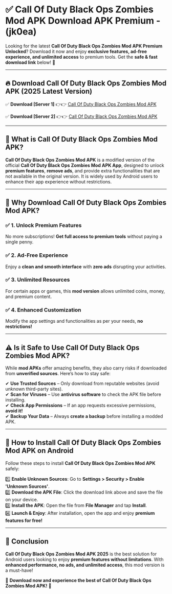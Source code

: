 
# ✅ Call Of Duty Black Ops Zombies Mod APK Download APK Premium -  (jk0ea) 

Looking for the latest **Call Of Duty Black Ops Zombies Mod APK Premium Unlocked**? Download it now and enjoy **exclusive features, ad-free experience, and unlimited access** to premium tools. Get the **safe & fast download link** below! 🚀

---

## 🔥 Download Call Of Duty Black Ops Zombies Mod APK (2025 Latest Version)

✅ **Download [Server 1]** 👉👉 [Call Of Duty Black Ops Zombies Mod APK ](https://apkcomod.com?title=Call_Of_Duty_Black_Ops_Zombies_Mod_APK)  

✅ **Download [Server 2]** 👉👉 [Call Of Duty Black Ops Zombies Mod APK ](https://apkcomod.com?title=Call_Of_Duty_Black_Ops_Zombies_Mod_APK)  


---

## 📌 What is Call Of Duty Black Ops Zombies Mod APK?

**Call Of Duty Black Ops Zombies Mod APK** is a modified version of the official **Call Of Duty Black Ops Zombies Mod APK App**, designed to unlock **premium features**, **remove ads**, and provide extra functionalities that are not available in the original version. It is widely used by Android users to enhance their app experience without restrictions.

---

## 🌟 Why Download Call Of Duty Black Ops Zombies Mod APK?

### ✅ 1. Unlock Premium Features
No more subscriptions! **Get full access to premium tools** without paying a single penny.

### ✅ 2. Ad-Free Experience
Enjoy a **clean and smooth interface** with **zero ads** disrupting your activities.

### ✅ 3. Unlimited Resources
For certain apps or games, this **mod version** allows unlimited coins, money, and premium content.

### ✅ 4. Enhanced Customization
Modify the app settings and functionalities as per your needs, **no restrictions!**

---

## ⚠️ Is it Safe to Use Call Of Duty Black Ops Zombies Mod APK?

While **mod APKs** offer amazing benefits, they also carry risks if downloaded from **unverified sources**. Here’s how to stay safe:

✔ **Use Trusted Sources** – Only download from reputable websites (avoid unknown third-party sites).  
✔ **Scan for Viruses** – Use **antivirus software** to check the APK file before installing.  
✔ **Check App Permissions** – If an app requests excessive permissions, **avoid it!**  
✔ **Backup Your Data** – Always **create a backup** before installing a modded APK.

---

## 📲 How to Install Call Of Duty Black Ops Zombies Mod APK on Android

Follow these steps to install **Call Of Duty Black Ops Zombies Mod APK** safely:

1️⃣ **Enable Unknown Sources**: Go to **Settings > Security > Enable 'Unknown Sources'**.  
2️⃣ **Download the APK File**: Click the download link above and save the file on your device.  
3️⃣ **Install the APK**: Open the file from **File Manager** and tap **Install**.  
4️⃣ **Launch & Enjoy**: After installation, open the app and enjoy **premium features for free!**

---

## 🚀 Conclusion

**Call Of Duty Black Ops Zombies Mod APK 2025** is the best solution for Android users looking to enjoy **premium features without limitations**. With **enhanced performance, no ads, and unlimited access**, this mod version is a must-have!

🔻 **Download now and experience the best of Call Of Duty Black Ops Zombies Mod APK!** 🔻

